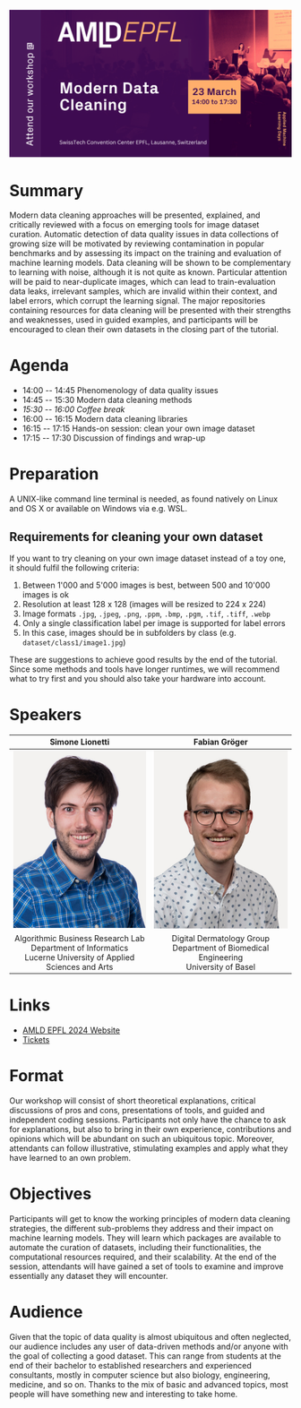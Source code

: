 ![Data Cleaning Tile](images/data-cleaning-tile.png)

# Summary

Modern data cleaning approaches will be presented, explained, and critically reviewed with a focus on emerging tools for image dataset curation.
Automatic detection of data quality issues in data collections of growing size will be motivated by reviewing contamination in popular benchmarks and by assessing its impact on the training and evaluation of machine learning models.
Data cleaning will be shown to be complementary to learning with noise, although it is not quite as known.
Particular attention will be paid to near-duplicate images, which can lead to train-evaluation data leaks, irrelevant samples, which are invalid within their context, and label errors, which corrupt the learning signal.
The major repositories containing resources for data cleaning will be presented with their strengths and weaknesses, used in guided examples, and participants will be encouraged to clean their own datasets in the closing part of the tutorial.

# Agenda

- 14:00 -- 14:45 Phenomenology of data quality issues
- 14:45 -- 15:30 Modern data cleaning methods
- *15:30 -- 16:00 Coffee break*
- 16:00 -- 16:15 Modern data cleaning libraries
- 16:15 -- 17:15 Hands-on session: clean your own image dataset
- 17:15 -- 17:30 Discussion of findings and wrap-up

# Preparation

A UNIX-like command line terminal is needed, as found natively on Linux and OS X or available on Windows via e.g. WSL.

## Requirements for cleaning your own dataset

If you want to try cleaning on your own image dataset instead of a toy one, it should fulfil the following criteria:

1. Between 1'000 and 5'000 images is best, between 500 and 10'000 images is ok
1. Resolution at least 128 x 128 (images will be resized to 224 x 224)
1. Image formats `.jpg`, `.jpeg`, `.png`, `.ppm`, `.bmp`, `.pgm`, `.tif`, `.tiff`, `.webp`
1. Only a single classification label per image is supported for label errors
1. In this case, images should be in subfolders by class (e.g. `dataset/class1/image1.jpg`)

These are suggestions to achieve good results by the end of the tutorial.
Since some methods and tools have longer runtimes, we will recommend what to try first and you should also take your hardware into account.

# Speakers

| Simone Lionetti | Fabian Gröger |
|:--:|:--:|
| ![Simone](images/simone.jpeg) | ![Fabian](images/fabian.jpeg) |
| Algorithmic Business Research Lab<br>Department of Informatics<br>Lucerne University of Applied Sciences and Arts | Digital Dermatology Group<br>Department of Biomedical Engineering<br>University of Basel |

# Links

- [AMLD EPFL 2024 Website](https://2024.appliedmldays.org)
- [Tickets](https://ti.to/applied-machine-learning-days/2024)

# Format

Our workshop will consist of short theoretical explanations, critical discussions of pros and cons, presentations of tools, and guided and independent coding sessions.
Participants not only have the chance to ask for explanations, but also to bring in their own experience, contributions and opinions which will be abundant on such an ubiquitous topic.
Moreover, attendants can follow illustrative, stimulating examples and apply what they have learned to an own problem.

# Objectives

Participants will get to know the working principles of modern data cleaning strategies, the different sub-problems they address and their impact on machine learning models.
They will learn which packages are available to automate the curation of datasets, including their functionalities, the computational resources required, and their scalability.
At the end of the session, attendants will have gained a set of tools to examine and improve essentially any dataset they will encounter.

# Audience

Given that the topic of data quality is almost ubiquitous and often neglected, our audience includes any user of data-driven methods and/or anyone with the goal of collecting a good dataset.
This can range from students at the end of their bachelor to established researchers and experienced consultants, mostly in computer science but also biology, engineering, medicine, and so on.
Thanks to the mix of basic and advanced topics, most people will have something new and interesting to take home.
